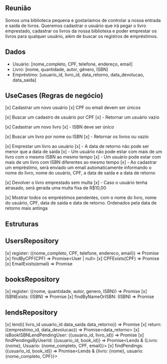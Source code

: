 ## Reunião

Somos uma biblioteca pequena e gostaríamos de controlar a nossa entrada e saída de livros. Queremos cadastrar o usuário que irá pegar o livro emprestado, cadastrar os livros da nossa bibliotexa e poder emprestar os livros para qualquer usuário, além de buscar os registros de empréstimos.

## Dados

- Usuário: [nome_completo, CPF, telefone, endereço, email]
- Livro: [nome, quantidade, autor, gênero, ISBN]
- Empréstimo: [usuario_id, livro_id, data_retorno, data_devolucao, data_saida]

## UseCases (Regras de negócio)

[x] Cadastrar um novo usuário
[x] CPF ou email devem ser únicos

[x] Buscar um cadastro de usuário por CPF
[x] - Retornar um usuário vazio

[x] Cadastrar um novo livro
[x] - ISBN deve ser único

[x] Buscar um livro por nome ou ISBN
[x] - Retornar os livros ou vazio

[x] Emprestar um livro ao usuário
[x] - A data de retorno não pode ser menor que a data de saída
[x] - Um usuário não pode estar com mais de um livro com o mesmo ISBN ao mesmo tempo
[x] - Um usuário pode estar com mais de um livro com ISBN diferentes ao mesmo tempo
[x] - Ao cadastrar um empréstimo, será enviado um email automaticamente informando o nome do livro, nome do usuário, CPF, a data de saída e a data de retorno

[x] Devolver o livro emprestado sem multa
[x] - Caso o usuário tenha atrasado, será gerada uma multa fixa de R$10,00

[x] Mostrar todos os empréstimos pendentes, com o nome do livro, nome do usuário, CPF, data de saída e data de retorno. Ordenados pela data de retorno mais antinga

## Estruturas

## UsersRepository

[x] register: ({nome_completo, CPF, telefone, endereco, email}) => Promise<void>
[x] findByCPF(CPF) => Promise<User | null>
[x] CPFExists(CPF) => Promise<boolean>
[x] EmailExists(email) => Promise<boolean>

## booksRepository

[x] register: ({nome, quantidade, autor, genero, ISBN}) => Promise<void>
[x] ISBNExists: (ISBN) => Promise<boolean>
[x] findByNameOrISBN: (ISBN) => Promise<boolean>

## lendsRepository

[x] lend({ livro_id
usuario_id
data_saida
data_retorno}) => Promise<void>
[x] return: ({emprestimo_id, data_devolucao}) => Promise<data_retorno>
[x] isBookISBNLendPendingUser: ({usuario_id, livro_id}) => Promise<void>
[x] findPendingsByUserId: ({usuario_id, book_id}) => Promise<Lends & {Livro: {nome}, Usuario: {nome_completo, CPF, email}}>
[x] findPendings: ({usuario_id, book_id}) => Promise<Lends & {livro: {nome}, usuario: {nome_completo, CPF}}>
